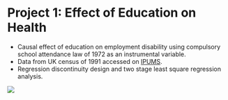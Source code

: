 
# Project 1: Effect of Education on Health

- Causal effect of education on employment disability using compulsory school attendance law of 1972 as an instrumental variable.
- Data from UK census of 1991 accessed on [IPUMS](https://international.ipums.org/international/).
- Regression discontinuity design and two stage least square regression analysis. 

![](https://github.com/TristanBisson/Tristan_Portfolio/tree/main/images)
